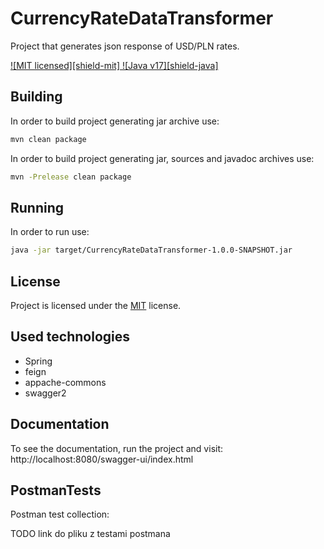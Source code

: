 # CurrencyRateDataTransformer

Project that generates json response of USD/PLN rates.

[ ![MIT licensed][shield-mit] ](LICENSE)
[ ![Java v17][shield-java] ](https://docs.aws.amazon.com/corretto/latest/corretto-17-ug/what-is-corretto-17.html)


## Building

In order to build project generating jar archive use:

```bash
mvn clean package
```

In order to build project generating jar, sources and javadoc archives use:

```bash
mvn -Prelease clean package
```

## Running

In order to run use:

```bash
java -jar target/CurrencyRateDataTransformer-1.0.0-SNAPSHOT.jar
```

## License

Project is licensed under the [MIT](LICENSE) license.  

## Used technologies

* Spring
* feign
* appache-commons
* swagger2

## Documentation

To see the documentation, run the project and visit:
http://localhost:8080/swagger-ui/index.html

## PostmanTests

Postman test collection:

TODO link do pliku z testami postmana
